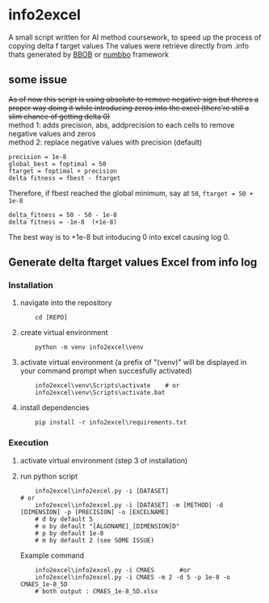 # info2excel
A small script written for AI method coursework, to speed up the process of copying delta f target values
The values were retrieve directly from .info thats generated by [BBOB](https://coco.gforge.inria.fr/doku.php?id=bbob-2010-downloads) or [numbbo](https://github.com/numbbo/coco/) framework

## some issue
~~As of now this script is using absolute to remove negative sign but theres a proper way doing it while introducing zeros into the excel (there're still a slim chance of getting delta 0)~~   
method 1: adds precision, abs, addprecision to each cells to remove negative values and zeros   
method 2: replace negative values with precision (default)
```
precision = 1e-8   
global_best = foptimal = 50   
ftarget = foptimal + precision   
delta fitness = fbest - ftarget   
```

Therefore, if fbest reached the global minimum, say at `50`, `ftarget = 50 + 1e-8`   
```
delta_fitness = 50 - 50 - 1e-8
delta fitness = -1e-8  (+1e-8)
```
The best way is to +1e-8 but intoducing 0 into excel causing log 0.


## Generate delta ftarget values Excel from info log
### Installation
1. navigate into the repository

	```Sh
		cd [REPO]
	```
2. create virtual environment
	```Sh
		python -m venv info2excel\venv
	```
3. activate virtual environment (a prefix of "(venv)" will be displayed in your command prompt when succesfully activated)
	```Sh
		info2excel\venv\Scripts\activate	# or
		info2excel\venv\Scripts\activate.bat
	```
4. install dependencies
	```Sh
		pip install -r info2excel\requirements.txt
	```
### Execution
1. activate virtual environment (step 3 of installation)

3. run python script
	```Sh
		info2excel\info2excel.py -i [DATASET] 								# or
		info2excel\info2excel.py -i [DATASET] -m [METHOD] -d [DIMENSION] -p [PRECISION] -o [EXCELNAME]
		# d by default 5
		# o by default "[ALGONAME]_[DIMENSION]D"
		# p by default 1e-8
		# m by default 2 (see SOME ISSUE)
	```
	Example command
	```Sh
		info2excel\info2excel.py -i CMAES 		#or
		info2excel\info2excel.py -i CMAES -m 2 -d 5 -p 1e-8 -o CMAES_1e-8_5D
		# both output : CMAES_1e-8_5D.xlsx
	```
